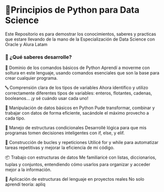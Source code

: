 # 🐍Principios de Python para Data Science

Este Repositorio es para demostrar los conocimientos, saberes y practicas que estare llevando de la mano de la Especialización de Data Science con Oracle y Alura Latam

### 🚀 ¿Qué saberes desarrolle?

🐍 Dominio de los comandos básicos de Python
Aprendí a moverme con soltura en este lenguaje, usando comandos esenciales que son la base para crear cualquier programa.

🔤 Comprensión clara de los tipos de variables
Ahora identifico y utilizo correctamente diferentes tipos de variables: enteros, flotantes, cadenas, booleanos... ¡y sé cuándo usar cada uno!

🧮 Manipulación de datos básicos en Python
Pude transformar, combinar y trabajar con datos de forma eficiente, sacándole el máximo provecho a cada tipo.

🧠 Manejo de estructuras condicionales
Desarrollé lógica para que mis programas tomen decisiones inteligentes con if, else, y elif.

🔁 Construcción de bucles y repeticiones
Utilicé for y while para automatizar tareas repetitivas y mejorar la eficiencia de mi código.

📦 Trabajo con estructuras de datos
Me familiaricé con listas, diccionarios, tuplas y conjuntos, entendiendo cómo usarlos para organizar y acceder mejor a la información.

🧩 Aplicación de estructuras del lenguaje en proyectos reales
No solo aprendí teoría: apliq

